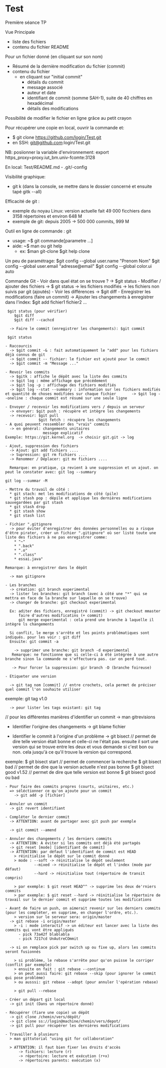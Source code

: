 # Test
Première séance TP

Vue Principale 
  - liste des fichiers
  - contenu du fichier README

Pour un fichier donné (en cliquant sur son nom)
  - Résumé de la dernière modification du fichier (commit)
  - contenu du fichier
    * en cliquant sur "initial commit"
      * détails du commit
      * message associé
      * auteur et date
      * identifiant de commit (somme SAH-1), suite de 40 chiffres en hexadécimal
      * détails des modifications

Possibilité de modifier le fichier en ligne grâce au petit crayon

Pour récupérer une copie en local, ouvrir la commande et: 
- $ git clone https://github.com/login/Test.git
- en SSH: git@github.com:login/Test.git

NB: posiionner la variable d'environnement: export https_proxy=proxy.iut_bm.univ-fcomte:3128

En local: 
  Test/README.md
    - .git/-config

Visibilité graphique: 
  - git k (dans la console, se mettre dans le dossier concerné et ensuite tapé gitk --all)

Efficacité de git : 
- exemple du noyau Linux: version actuelle fait 49 000 ficchiers dans 3158 répertoires et environ 648 M
- exemple de git: depuis 2005 -> 500 000 commits, 999 M

Outil en ligne de commande : git
- usage: ~$ git commande[parametre ...]
- aide: ~$ man ou git help
  * ex: $man git-clone
        $git help clone

Un peu de paramétrage: 
  $git config --global user.name "Prenom Nom"
  $git config --global user.email "adresse@email"
  $git config --global color.ui auto
  
  Commande Git
    - Voir dans quel état on se trouve ? 
      -> $git status
    - Modifier / ajouter des fichiers 
      -> $ git status
      -> les fichiers modifiés
      -> les fichiers non suivis par git (ajoutés)
    - Voir les différences 
      -> $git diff
    - Enregistrer les modifications (faire un commit)
      -> Ajouter les changements à enregistrer dans l'index: $git add fichier1 fichier2 ...
      
     $git status (pour vérifier)
        $git diff
        $git diff --cachcd
      
      -> Faire le commit (enregistrer les changements): $git commit
      
     $git status
    
    - Raccourcis
      -> $git commit -& : fait automatiquement le "add" pour les fichiers déjà connus de git
      -> $git commit -- fichier: le fichier est ajouté pour le commit
      -> $git commit -m "Message ..."
      
    - Revoir les commits
      -> $gitk : affiche le dépôt avec la liste des commits
      -> $git log : même affichage que précédement 
      -> $git log -p : affichage des fichiers modifiés
      -> $git log --stat --summary : information sur les fichiers modifiés et quantité de choses modifiées sur chaque fichier       -> $git log --oneline : chaque commit est résumé sur une seule ligne
      
    - Envoyer / recevoir les modifications vers / depuis un serveur 
      -> envoyer: $git push : récupère et intègre les changements
      -> recevoir: $git pull
                   $git fetch : récupère les changements 
    - A quoi peuvent ressembler des "vrais" commits
      -> en général: changements unitaires
                     message explicatif
    Exemple: https://git.kernel.org  -> choisir git.git -> log 
    
    - Ajout, suppression des fichiers
      -> Ajout: git add fichiers ....
      -> Supression: git rm fichiers ....
      -> Renommer / Déplacer: git mv fichiers .... 
      
      Remarque: en pratique, ça revient à une suppression et un ajout. on peut le constater avec: git log --summary 
                                                                                                  git log --summar -M
    
    - Mettre du travail de côté : 
      * git stach: met les modifications de côté (pile)
      * git stash pop : dépile et applique les dernières modifications sauvegardées par git stash
      * git stash drop
      * git stash show
      * git stash list
    
    - Fichier ".gitignore
      -> pour éviter d'enregistrer des données personnelles ou a risque d'être pirater, créer un fichier ".gitignore" où ser listé toute une liste des fichiers à ne pas enregistrer comme: 
        * "~"
        * ".back"
        * ".o"
        * ".class"
        * essai.java"
        
    Remarque: à enregistrer dans le dépôt
    
      -> man gitignore
    
    - Les branches
      -> création: git branch experimental
      -> lister les branches: git branch (avec à côté une "*" qui se mettra en face de la branche sur laquelle on se trouve)
      -> changer de branche: git checkout experimental
      
      Ex: aditer des fichiers, enregistré (commit) -> git checkout mmaster
          faire d'autres modificatins (+ commit)
          git merge experimental : cela prend une branche à laquelle il intègre ls changements
          
      Si conflit, le merge s'arrête et les points problématiques sont indiqués. pour les voir : git diff
      Ensuite: git commit -a
      
        -> supprimer une branche: git branch -d experimental
       Remarque: ne fonctionne que si celle-ci à été intégrée à une autre branche sinon la commande ne s'effectuera pas. car on perd tout. 
       
       -> Pour forcer la suppression: gir branch -D (branche foireuse)
    
    - Etiqueter une version
    
      -> git tag nom [commit] // entre crochets, cela permet de préciser quel commit l'on souhaite utiliser
  exemple: git tag v1.0
  
      -> pour lister les tags existant: git tag
// pour les différentes manières d'identifier un commit -> man gitrevisions

  - Identifier l'origine des changements 
    -> git blame fichier

  - Identifier le commit à l'origine d'un problème
    -> git bisect // permet de dire telle version était bonne et celle-ci ne l'était pas. ensuite il sort une version qui se trouve entre les deux et vous demande si c'est bon ou non. cela jusqu'à ce qu'il trouve la version qui correspond. 

  exemple: $ git bisect start // permet de commencer la recherche
           $ git bisect bad // permet de dire que la version actuelle n'est pas bonne
           $ git bisect good v1.52 // permet de dire que telle version est bonne
           $ git bisect good ou bad 
    
    - Pour faire des commits propres (courts, unitaires, etc.)
      => séléctionner ce qu'on ajoute pour un commit
        -> git add -p [fichier]
    
    - Annuler un commit
      -> git revert identifiant
      
    - Compléter le dernier commit 
      -> ATTENTION: avant de partager avec git push par exemple
      
      -> git commit --amend
    
    - Annuler des changements / les derniers commits
      -> ATTENTION: A éviter si les commits ont déjà été partagés
      -> git reset [mode] [identifiant de commit]
      -> ATTENTION: par défaut l'identifiant de commit est HEAD
        > réinitialise le dépôt sur le commit donné
        > mode : --soft -> réinitialise le dépôt seulement
                 --mixed -> réinitialise le dépôt et l'index (mode par défaut)
                 --hard -> réinitialise tout (répertoire de transit compris)
                 
        > par exemple: $ git reset HEAD^^ -> supprime les deux de'rniers commits
        > par exemple: $ git reset --hard -> réinitialise le répertoire de travail sur le dernier commit et supprime toutes les modifications
    
    - Avant de faire un push, on aimerait revenir sur les derniers commits (pour les compléter, en supprime, en changer l'ordre, etc.).
        > version sur le serveur sera: origin/master 
      -> git rebase -i origin/master
        > -i : mode interactif -> un éditeur est lancer avec la liste des commits qui vont être appliqués
          - pick 73a42f blablabla
          - pick 7217cd UnAutreCOmmit
          
      -> si on remplace pick par switch up ou fixe up, alors les commits seront fusionnés 
        
        > si problème, le rebase s'arrête pour qu'on puisse le corriger (conflit par exemple) 
        > ensuite on fait : git rebase --continue
        > on peut aussi faire: git rebase --skip (pour ignorer le commit qui pose problème)
        > ou ausssi: git rebase --adopt (pour annuler l'opération rebase) 
        
        > git pull --rebase
      
    - Créer un départ git local
      -> git init (Dans un répertoire donné)
      
    - Récupérer (fiare une copie) un dépôt
      -> git clone /chemin/vers/dépôt/
      -> git clone ss://login@machine/chemin/vers/depot/
      -> git pull pour récupérer les dernières modifications
      
    - Travailler à plusieurs
      > man gittutorial "using git for collaboration"
      
      > ATTENTION: il faut bien fixer les droits d'accès
          -> fichiers: lecture (r)
          -> répertoire: lecture et exécution (r+x)
          -> répertoires parents: exécution (x) 
